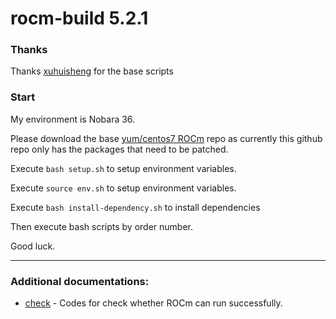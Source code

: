 # rocm-build 5.2.1

### Thanks

Thanks [xuhuisheng](https://github.com/xuhuisheng/rocm-build) for the base scripts

### Start

My environment is Nobara 36.

Please download the base [yum/centos7 ROCm](https://rocmdocs.amd.com/en/latest/Installation_Guide/Installation-Guide.html#centos-rhel) repo as currently this github repo only has the packages that need to be patched.

Execute `bash setup.sh` to setup environment variables.

Execute `source env.sh` to setup environment variables.

Execute `bash install-dependency.sh` to install dependencies

Then execute bash scripts by order number.

Good luck.

---


### Additional documentations:

* [check](check) - Codes for check whether ROCm can run successfully.

